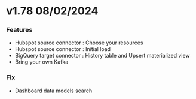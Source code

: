 # v1.78 08/02/2024

### Features

- Hubspot source connector : Choose your resources
- Hubspot source connector : Initial load
- BigQuery target connector : History table and Upsert materialized view
- Bring your own Kafka

### Fix

- Dashboard data models search